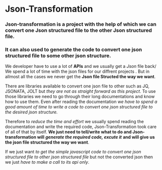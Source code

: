 # Json-Transformation
### Json-transformation is a project with the help of which we can convert one Json structured file to the other Json structured file. 
### It can also used to generate the code to convert one json structured file to some other json structure.


We developer have to use a lot of **APIs** and we usually get a *Json* file back/ We spend a lot of time with the json files for our diffrent projects . But in allmost all the cases we never get the **Json file Structed the way we want**.

There are libraries available to convert one json file to other such as JQ, JSONATA, JOLT but *they are not as straight forward as this project*. To use those libraries we need to go through their long documentations and know how to use them. Even after reading the documentation *we have to spend a good amount of time to write a code to convert one json structured file to the desired json structure.* 

Therefore to *reduce the time and effort* we usually spend reading the documentation and write the required code, Json-Transformation took care of all of that by itself. **We just need to tell/write what to do and Json-transformation will** ***generate the required code, excute it*** **and will give us the json file structured the way we want**.

If we just want *to get the simple javascript code to convert one json structured file to other json structured file* but not the converted json then we just *have to make a call to its api only*.



